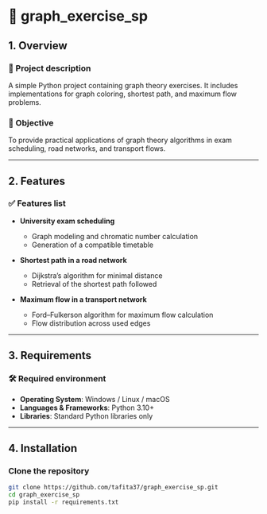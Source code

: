 # 📘 graph_exercise_sp

## 1. Overview

### 📝 Project description  
A simple Python project containing graph theory exercises. It includes implementations for graph coloring, shortest path, and maximum flow problems.

### 🎯 Objective  
To provide practical applications of graph theory algorithms in exam scheduling, road networks, and transport flows.

---

## 2. Features

### ✅ Features list

- **University exam scheduling**  
  - Graph modeling and chromatic number calculation  
  - Generation of a compatible timetable  

- **Shortest path in a road network**  
  - Dijkstra’s algorithm for minimal distance  
  - Retrieval of the shortest path followed  

- **Maximum flow in a transport network**  
  - Ford–Fulkerson algorithm for maximum flow calculation  
  - Flow distribution across used edges  

---

## 3. Requirements

### 🛠️ Required environment
- **Operating System**: Windows / Linux / macOS  
- **Languages & Frameworks**: Python 3.10+  
- **Libraries**: Standard Python libraries only  

---

## 4. Installation

### Clone the repository
```bash
git clone https://github.com/tafita37/graph_exercise_sp.git
cd graph_exercise_sp
pip install -r requirements.txt
```